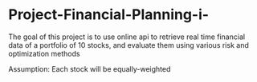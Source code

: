 # Project-Financial-Planning-i-
The goal of this project is to use online api to retrieve real time financial data of a portfolio of 10 stocks, 
and evaluate them using various risk and optimization methods

Assumption:
Each stock will be equally-weighted
